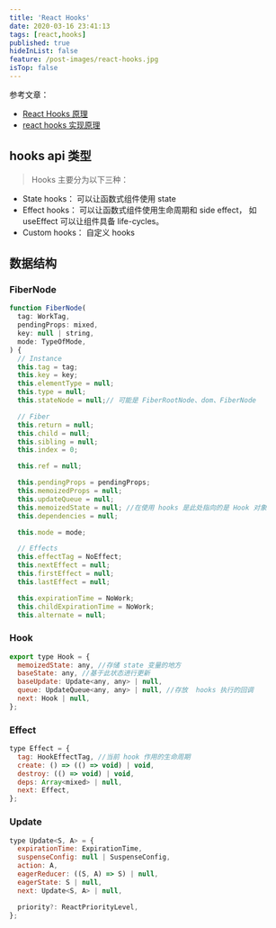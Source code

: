 ```yaml
---
title: 'React Hooks'
date: 2020-03-16 23:41:13
tags: [react,hooks]
published: true
hideInList: false
feature: /post-images/react-hooks.jpg
isTop: false
---
```

参考文章：
- [React Hooks 原理](https://github.com/brickspert/blog/issues/26)
- [react hooks 实现原理](https://juejin.im/post/5c4c43f5e51d45518c681a69)


## hooks api 类型
> Hooks 主要分为以下三种：
- State hooks： 可以让函数式组件使用 state
- Effect hooks： 可以让函数式组件使用生命周期和 side effect， 如 useEffect 可以让组件具备 life-cycles。
- Custom hooks： 自定义 hooks
  

## 数据结构

### FiberNode
```js
function FiberNode(
  tag: WorkTag,
  pendingProps: mixed,
  key: null | string,
  mode: TypeOfMode,
) {
  // Instance
  this.tag = tag;
  this.key = key;
  this.elementType = null;
  this.type = null;
  this.stateNode = null;// 可能是 FiberRootNode、dom、FiberNode

  // Fiber
  this.return = null;
  this.child = null;
  this.sibling = null;
  this.index = 0;

  this.ref = null;

  this.pendingProps = pendingProps;
  this.memoizedProps = null;
  this.updateQueue = null;
  this.memoizedState = null; //在使用 hooks 是此处指向的是 Hook 对象
  this.dependencies = null;

  this.mode = mode;

  // Effects
  this.effectTag = NoEffect;
  this.nextEffect = null;
  this.firstEffect = null;
  this.lastEffect = null;

  this.expirationTime = NoWork;
  this.childExpirationTime = NoWork;
  this.alternate = null;
```

### Hook
```js
export type Hook = {
  memoizedState: any, //存储 state 变量的地方
  baseState: any, //基于此状态进行更新
  baseUpdate: Update<any, any> | null,
  queue: UpdateQueue<any, any> | null, //存放  hooks 执行的回调
  next: Hook | null,
};
```

### Effect
```js
type Effect = {
  tag: HookEffectTag, //当前 hook 作用的生命周期
  create: () => (() => void) | void,
  destroy: (() => void) | void,
  deps: Array<mixed> | null,
  next: Effect,
};
```

### Update
```js
type Update<S, A> = {
  expirationTime: ExpirationTime,
  suspenseConfig: null | SuspenseConfig,
  action: A,
  eagerReducer: ((S, A) => S) | null,
  eagerState: S | null,
  next: Update<S, A> | null,

  priority?: ReactPriorityLevel,
};
```
